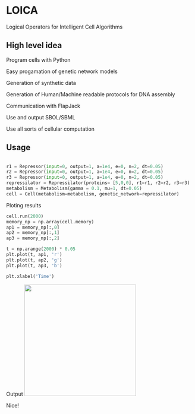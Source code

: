 # LOICA
Logical Operators for Intelligent Cell Algorithms

## High level idea
Program cells with Python

Easy progamation of genetic network models

Generation of synthetic data

Generation of Human/Machine readable protocols for DNA assembly

Communication with FlapJack

Use and output SBOL/SBML

Use all sorts of cellular computation


## Usage

```python

r1 = Repressor(input=0, output=1, a=1e4, e=0, n=2, dt=0.05) 
r2 = Repressor(input=0, output=1, a=1e4, e=0, n=2, dt=0.05) 
r3 = Repressor(input=0, output=1, a=1e4, e=0, n=2, dt=0.05) 
repressilator = Repressilator(proteins= [5,0,0], r1=r1, r2=r2, r3=r3)
metabolism = Metabolism(gamma = 0.1, mu=1, dt=0.05)
cell = Cell(metabolism=metabolism, genetic_network=repressilator)

```
Ploting results

```python
cell.run(2000)
memory_np = np.array(cell.memory)
ap1 = memory_np[:,0]
ap2 = memory_np[:,1]
ap3 = memory_np[:,2]

t = np.arange(2000) * 0.05
plt.plot(t, ap1, 'r')
plt.plot(t, ap2, 'g')
plt.plot(t, ap3, 'b')

plt.xlabel('Time')
```
Output
<img src="https://github.com/SynBioUC/LOICA/blob/master/images/time_dynamics.png" height="300" />


Nice!
